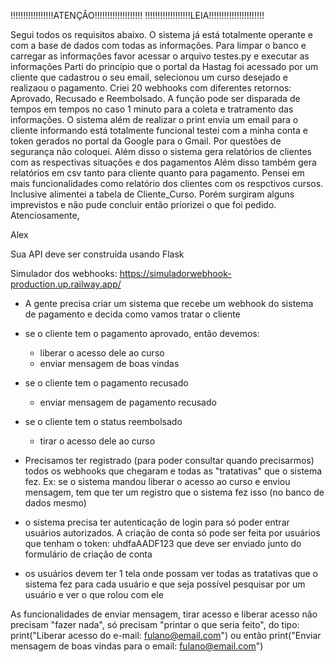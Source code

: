  !!!!!!!!!!!!!!!!!ATENÇÂO!!!!!!!!!!!!!!!!!!!
!!!!!!!!!!!!!!!!!!LEIA!!!!!!!!!!!!!!!!!!!!!!

Segui todos os requisitos abaixo. O sistema já está totalmente operante e
com a base de dados com todas as informações. Para limpar o banco e carregar
as informações  favor acessar o arquivo testes.py e executar as informações
Parti do princípio que o portal da Hastag foi acessado por um cliente que cadastrou
o seu email, selecionou um curso desejado e realizaou o pagamento.
Criei 20 webhooks com diferentes retornos: Aprovado, Recusado e Reembolsado. A função pode
ser disparada de tempos em tempos no caso 1 minuto para a coleta  e tratramento  das informações.
O sistema além de realizar o print envia um email para o cliente informando está totalmente funcional
testei com a minha conta e token gerados no portal da Google para o Gmail. Por questões de segurança
não coloquei. Além disso o sistema gera relatórios de clientes com as respectivas situações e dos pagamentos
Além disso também gera relatórios em csv tanto para cliente quanto para pagamento. Pensei em mais
funcionalidades como relatório dos clientes com os respctivos cursos. Inclusive alimentei a tabela
de Cliente_Curso. Porém surgiram alguns imprevistos e não pude concluir então priorizei o que foi pedido.
Atenciosamente,

Alex






Sua API deve ser construída usando Flask

Simulador dos webhooks:
https://simuladorwebhook-production.up.railway.app/

- A gente precisa criar um sistema que recebe um webhook do sistema de pagamento e decida como vamos tratar o cliente

- se o cliente tem o pagamento aprovado, então devemos:
	- liberar o acesso dele ao curso
	- enviar mensagem de boas vindas
- se o cliente tem o pagamento recusado
	- enviar mensagem de pagamento recusado
- se o cliente tem o status reembolsado
	- tirar o acesso dele ao curso
- Precisamos ter registrado (para poder consultar quando precisarmos) todos os webhooks que chegaram e todas as "tratativas" que o sistema fez.
	Ex: se o sistema mandou liberar o acesso ao curso e enviou mensagem, tem que ter um registro que o sistema fez isso (no banco de dados mesmo)
- o sistema precisa ter autenticação de login para só poder entrar usuários autorizados. A criação de conta só pode ser feita por usuários que tenham o token: uhdfaAADF123 que deve ser enviado junto do formulário de criação de conta
- os usuários devem ter 1 tela onde possam ver todas as tratativas que o sistema fez para cada usuário e que seja possível pesquisar por um usuário e ver o que rolou com ele

As funcionalidades de enviar mensagem, tirar acesso e liberar acesso não precisam "fazer nada", só precisam "printar o que seria feito", do tipo:
print("Liberar acesso do e-mail: fulano@email.com")
ou então
print("Enviar mensagem de boas vindas para o email: fulano@email.com")
